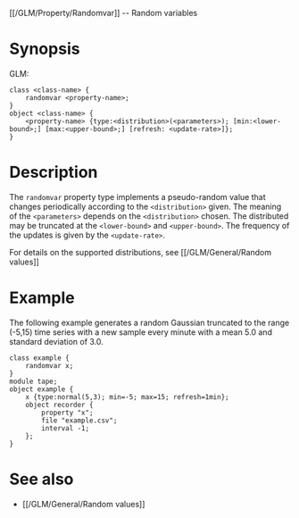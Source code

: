 [[/GLM/Property/Randomvar]] -- Random variables

# Synopsis
GLM:
~~~
class <class-name> {
    randomvar <property-name>;
}
object <class-name> {
    <property-name> {type:<distribution>(<parameters>); [min:<lower-bound>;] [max:<upper-bound>;] [refresh: <update-rate>]};
}
~~~

# Description

The `randomvar` property type implements a pseudo-random value that changes periodically according to the `<distribution>` given. The meaning of the `<parameters>` depends on the `<distribution>` chosen. The distributed may be truncated at the `<lower-bound>` and `<upper-bound>`. The frequency of the updates is given by the `<update-rate>`.

For details on the supported distributions, see [[/GLM/General/Random values]]

# Example

The following example generates a random Gaussian truncated to the range (-5,15) time series with a new sample every minute with a mean 5.0 and standard deviation of 3.0.
~~~
class example {
    randomvar x;
}
module tape;
object example {
    x {type:normal(5,3); min=-5; max=15; refresh=1min};
    object recorder {
        property "x";
        file "example.csv";
        interval -1;
    };
}
~~~

# See also
* [[/GLM/General/Random values]]